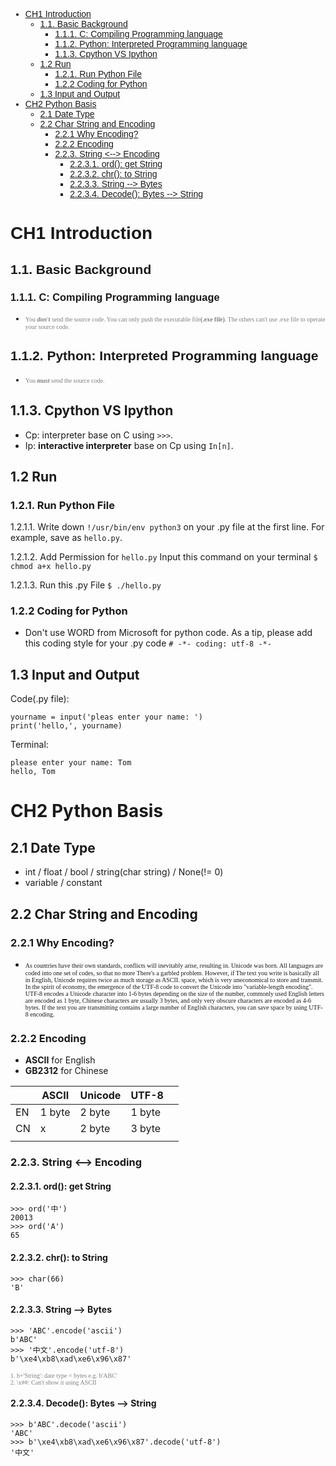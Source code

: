 <font face="Arial">

- [CH1 Introduction](#ch1-introduction)     
  - [1.1. Basic Background](#11-basic-background)         
    - [1.1.1. C: Compiling Programming language](#111-c-compiling-programming-language)     
    - [1.1.2. Python: Interpreted Programming language](#112-python-interpreted-programming-language)     
    - [1.1.3. Cpython VS Ipython](#113-cpython-vs-ipython)     
  - [1.2 Run](#12-run)         
    - [1.2.1. Run Python File](#121-run-python-file)         
    - [1.2.2 Coding for Python](#122-coding-for-python)     
  - [1.3 Input and Output](#13-input-and-output) 
- [CH2 Python Basis](#ch2-python-basis)     
  - [2.1 Date Type](#21-date-type)     
  - [2.2 Char String and Encoding](#22-char-string-and-encoding)         
    - [2.2.1 Why Encoding?](#221-why-encoding)         
    - [2.2.2 Encoding](#222-encoding)         
    - [2.2.3. String <--> Encoding](#223-string----encoding)             
      - [2.2.3.1. ord(): get String](#2231-ord-get-string)             
      - [2.2.3.2. chr(): to String](#2232-chr-to-string)             
      - [2.2.3.3. String --> Bytes](#2233-string----bytes)             
      - [2.2.3.4. Decode(): Bytes --> String](#2234-decode-bytes----string)   


# CH1 Introduction
## 1.1. Basic Background
### 1.1.1. C: Compiling Programming language
* <font color="grey" size=1 face="Lucida Grande">You <em><b>don't</b></em> send the source code. You can only push the executable file<b>(.exe file)</b>. The others can't use .exe file to operate your source code.</font>
## 1.1.2. Python: Interpreted Programming language
* <font color="grey" size=1 face="Lucida Grande">You <em><b>must</b></em> send the source code.</font>
</font>

## 1.1.3. Cpython VS Ipython
* Cp: interpreter base on C using `>>>`.
* Ip: <b>interactive interpreter</b> base on Cp using `In[n]`.

## 1.2 Run 
### 1.2.1. Run Python File
1.2.1.1. Write down `!/usr/bin/env python3` on your .py file at the first line. For example, save as `hello.py`. 

1.2.1.2. Add Permission for `hello.py`
Input this command on your terminal `$ chmod a+x hello.py`

1.2.1.3. Run this .py File
`$ ./hello.py`

### 1.2.2 Coding for Python
* Don't use WORD from Microsoft for python code. As a tip, please add this coding style for your .py code `# -*- coding: utf-8 -*-`

## 1.3 Input and Output
Code(.py file):
```
yourname = input('pleas enter your name: ')
print('hello,', yourname)
```
Terminal:
```
please enter your name: Tom
hello, Tom
```

# CH2 Python Basis

## 2.1 Date Type
* int / float / bool / string(char string) / None(!= 0)
* variable / constant

## 2.2 Char String and Encoding
### 2.2.1 Why Encoding?
* <font size=0.01 face="Lucida Grande">As countries have their own standards, conflicts will inevitably arise, resulting in.
Unicode was born. All languages are coded into one set of codes, so that no more
There's a garbled problem. However, if
The text you write is basically all in English, Unicode requires twice as much storage as ASCII.
space, which is very uneconomical to store and transmit. In the spirit of economy, the emergence of the UTF-8 code to convert the Unicode into "variable-length encoding".
UTF-8 encodes a Unicode character into 1-6 bytes depending on the size of the number, commonly used
English letters are encoded as 1 byte, Chinese characters are usually 3 bytes, and only very obscure characters are encoded as
4-6 bytes. If the text you are transmitting contains a large number of English characters, you can save space by using UTF-8 encoding.</font>
### 2.2.2 Encoding
* <b>ASCII</b> for English   
* <b>GB2312</b> for Chinese

<table>
<thead>
  <tr>
    <th></th>
    <th>ASCII</th>
    <th>Unicode</th>
    <th>UTF-8</th>
    <th></th>
  </tr>
</thead>
<tbody>
  <tr>
    <td>EN</td>
    <td>1 byte</td>
    <td>2 byte</td>
    <td>1 byte</td>
    <td></td>
  </tr>
  <tr>
    <td>CN</td>
    <td>x</td>
    <td>2 byte</td>
    <td>3 byte</td>
    <td></td>
  </tr>
  <tr>
    <td></td>
    <td></td>
    <td></td>
    <td></td>
    <td></td>
  </tr>
</tbody>
</table>

### 2.2.3. String <--> Encoding

#### 2.2.3.1. ord(): get String
```
>>> ord('中')
20013
>>> ord('A')
65
``` 
#### 2.2.3.2. chr(): to String
```
>>> char(66)
'B'
```

#### 2.2.3.3. String --> Bytes
```
>>> 'ABC'.encode('ascii')
b'ABC'
>>> '中文'.encode('utf-8')
b'\xe4\xb8\xad\xe6\x96\x87'
```
<font color="grey" size=1 face="Lucida Grande">1. b+'String': date type = bytes
e.g. b'ABC'  
2. \x##: Can't show it using ASCII
</font>

#### 2.2.3.4. Decode(): Bytes --> String
```
>>> b'ABC'.decode('ascii')
'ABC'
>>> b'\xe4\xb8\xad\xe6\x96\x87'.decode('utf-8')
'中文'
```
